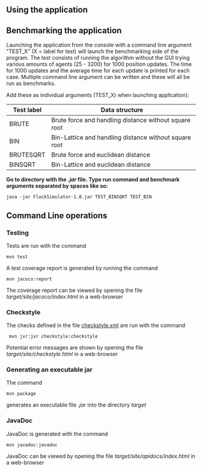 ## Using the application



## Benchmarking the application

Launching the application from the console with a command line argument "TEST_X" (X = label for test) will launch the benchmarking side of the program. The test consists of running the algorithm without the GUI trying various amounts of agents (25 - 3200) for 1000 position updates. The time for 1000 updates and the average time for each update is printed for each case. Multiple command line argument can be written and these will all be run as benchmarks.

Add these as individual arguments (TEST_X) when launching application):

Test label | Data structure |
---------------- | --------- |
BRUTE | Brute force and handling distance without square root|
BIN | Bin-Lattice and handling distance without square root|
BRUTESQRT | Brute force and euclidean distance |
BINSQRT | Bin-Lattice and euclidean distance |

__Go to directory with the _.jar_ file. Type run command and benchmark arguments separated by spaces like so:__
```
java -jar FlockSimulator-1.0.jar TEST_BINSQRT TEST_BIN
```

## Command Line operations

### Testing

Tests are run with the command

```
mvn test
```

A test coverage report is generated by running the command

```
mvn jacoco:report
```

The coverage report can be viewed by opening the file _target/site/jacoco/index.html_ in a web-browser

### Checkstyle

The checks defined in the file [checkstyle.xml](https://github.com/stadibo/FlockSimulator/blob/master/FlockSimulator/checkstyle.xml) are run with the command

```
 mvn jxr:jxr checkstyle:checkstyle
```

Potential error messages are shown by opening the file _target/site/checkstyle.html_ in a web-browser

### Generating an executable jar

The command

```
mvn package
```

generates an executable file _.jar_ into the directory _target_

### JavaDoc

JavaDoc is generated with the command

```
mvn javadoc:javadoc
```

JavaDoc can be viewed by opening the file _target/site/apidocs/index.html_ in a web-browser
